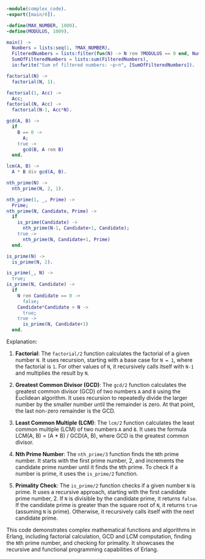 ```erlang
-module(complex_code).
-export([main/0]).

-define(MAX_NUMBER, 1000).
-define(MODULUS, 1009).

main() ->
  Numbers = lists:seq(1, ?MAX_NUMBER),
  FilteredNumbers = lists:filter(fun(N) -> N rem ?MODULUS == 0 end, Numbers),
  SumOfFilteredNumbers = lists:sum(FilteredNumbers),
  io:fwrite("Sum of filtered numbers: ~p~n", [SumOfFilteredNumbers]).

factorial(N) ->
  factorial(N, 1).

factorial(1, Acc) ->
  Acc;
factorial(N, Acc) ->
  factorial(N-1, Acc*N).

gcd(A, B) ->
  if
    B == 0 ->
      A;
    true ->
      gcd(B, A rem B)
  end.

lcm(A, B) ->
  A * B div gcd(A, B).

nth_prime(N) ->
  nth_prime(N, 2, 1).

nth_prime(1, _, Prime) ->
  Prime;
nth_prime(N, Candidate, Prime) ->
  if
    is_prime(Candidate) ->
      nth_prime(N-1, Candidate+1, Candidate);
    true ->
      nth_prime(N, Candidate+1, Prime)
  end.

is_prime(N) ->
  is_prime(N, 2).

is_prime(_, N) ->
  true;
is_prime(N, Candidate) ->
  if
    N rem Candidate == 0 ->
      false;
    Candidate*Candidate > N ->
      true;
    true ->
      is_prime(N, Candidate+1)
  end.
```

Explanation:

1. **Factorial**: The `factorial/2` function calculates the factorial of a given number `N`. It uses recursion, starting with a base case for `N = 1`, where the factorial is `1`. For other values of `N`, it recursively calls itself with `N-1` and multiplies the result by `N`.


2. **Greatest Common Divisor (GCD)**: The `gcd/2` function calculates the greatest common divisor (GCD) of two numbers `A` and `B` using the Euclidean algorithm. It uses recursion to repeatedly divide the larger number by the smaller number until the remainder is zero. At that point, the last non-zero remainder is the GCD.


3. **Least Common Multiple (LCM)**: The `lcm/2` function calculates the least common multiple (LCM) of two numbers `A` and `B`. It uses the formula LCM(A, B) = (A * B) / GCD(A, B), where GCD is the greatest common divisor.


4. **Nth Prime Number**: The `nth_prime/3` function finds the `N`th prime number. It starts with the first prime number, 2, and increments the candidate prime number until it finds the `N`th prime. To check if a number is prime, it uses the `is_prime/2` function.


5. **Primality Check**: The `is_prime/2` function checks if a given number `N` is prime. It uses a recursive approach, starting with the first candidate prime number, 2. If `N` is divisible by the candidate prime, it returns `false`. If the candidate prime is greater than the square root of `N`, it returns `true` (assuming `N` is prime). Otherwise, it recursively calls itself with the next candidate prime.

This code demonstrates complex mathematical functions and algorithms in Erlang, including factorial calculation, GCD and LCM computation, finding the `N`th prime number, and checking for primality. It showcases the recursive and functional programming capabilities of Erlang.